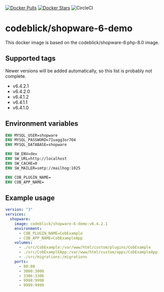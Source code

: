 [![Docker Pulls](https://img.shields.io/docker/pulls/codeblick/shopware-6-demo.svg)](https://hub.docker.com/r/codeblick/shopware-6-demo/)
[![Docker Stars](https://img.shields.io/docker/stars/codeblick/shopware-6-demo.svg)](https://hub.docker.com/r/codeblick/shopware-6-demo/)
![CircleCI](https://img.shields.io/circleci/build/gh/codeblick/shopware-6-demo/main)

# codeblick/shopware-6-demo

This docker image is based on the codeblick/shopware-6:php-8.0 image.

## Supported tags

Newer versions will be added automatically, so this list is probably not complete.

- v6.4.2.1
- v6.4.2.0
- v6.4.1.2
- v6.4.1.1
- v6.4.1.0

## Environment variables

```dockerfile
ENV MYSQL_USER=shopware
ENV MYSQL_PASSWORD=7Iuagg3or7O4
ENV MYSQL_DATABASE=shopware

ENV SW_ENV=dev
ENV SW_URL=http://localhost
ENV SW_CACHE=0
ENV SW_MAILER=smtp://mailhog:1025

ENV COB_PLUGIN_NAME=
ENV COB_APP_NAME=
```

## Example usage

```yaml
version: "3"
services:
  shopware:
    image: codeblick/shopware-6-demo:v6.4.2.1
    environment:
      - COB_PLUGIN_NAME=CobExample
      - COB_APP_NAME=CobExampleApp
    volumes:
      - ./src/CobExample:/var/www/html/custom/plugins/CobExample
      - ./src/CobExamplEApp:/var/www/html/custom/apps/CobExampleApp
      - ./src/migrations:/migrations
    ports:
      - 80:80
      - 3000:3000
      - 3306:3306
      - 9998:9998
      - 9999:9999
```
